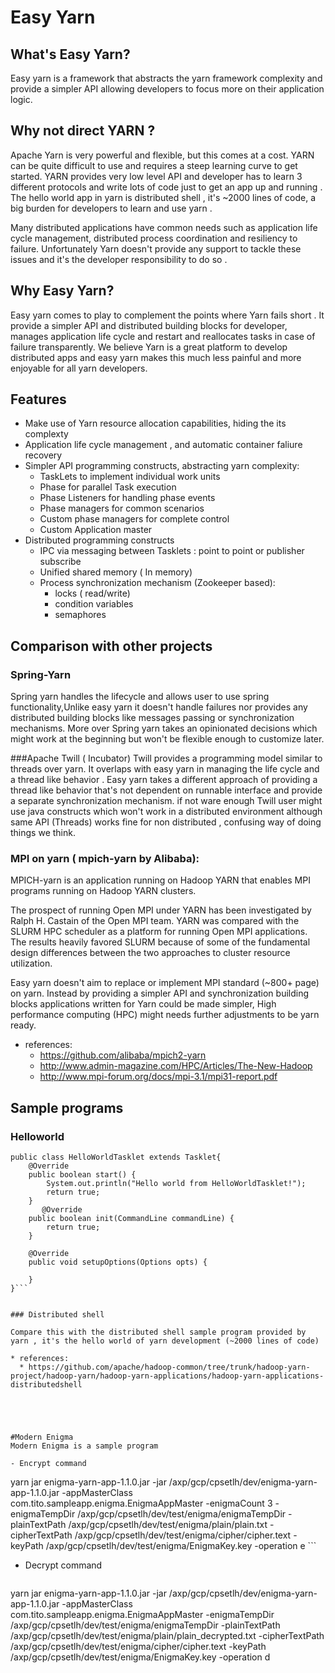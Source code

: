# Easy Yarn 

## What's Easy Yarn?
Easy yarn is a framework that abstracts the yarn framework complexity and provide a simpler API allowing developers to focus more on their application logic.

## Why not direct YARN  ?
Apache Yarn is very powerful and flexible, but this comes at a cost. YARN can be quite difficult to use and requires a steep learning curve to get started. YARN provides very low level API and developer has to learn 3 different protocols and write lots of code just to get an app up and running . The hello world app in yarn is distributed shell , it's ~2000 lines of code, a big burden for developers to learn and use yarn .

Many distributed applications have common needs such as application life cycle management, distributed process coordination and resiliency to failure. Unfortunately Yarn doesn't provide any support to tackle these issues and it's the developer responsibility to do so .

## Why Easy Yarn?

Easy yarn comes to play to complement the points where Yarn fails short . It provide a simpler API and distributed building blocks for developer, manages application life cycle and restart and reallocates tasks in case of failure transparently.  We believe Yarn is a great platform to develop distributed apps and easy yarn makes this much less painful and more enjoyable for all yarn developers.

## Features 
* Make use of Yarn resource allocation capabilities, hiding the its complexty 
* Application life cycle management , and automatic container faliure recovery  
* Simpler API programming constructs, abstracting yarn complexity:
  * TaskLets to implement individual work units
  * Phase for parallel Task execution
  * Phase Listeners for handling phase events 
  * Phase managers for common scenarios
  * Custom phase managers for complete control
  * Custom Application master
* Distributed programming constructs 
  * IPC via messaging between Tasklets : point to point or publisher subscribe  
  * Unified shared memory ( In memory)
  * Process synchronization mechanism (Zookeeper based):
      * locks ( read/write)
      * condition variables
      * semaphores






## Comparison with other projects
### Spring-Yarn
Spring yarn handles the lifecycle and allows user to use spring functionality,Unlike easy yarn it doesn't handle failures nor provides any distributed building blocks like messages passing or synchronization mechanisms. More over Spring yarn takes an opinionated decisions which might work at the beginning but won't be flexible enough to customize later. 

###Apache Twill ( Incubator)
Twill provides a programming model similar to threads over yarn. It overlaps with easy yarn in managing the life cycle and a thread like behavior . Easy yarn takes a different approach of providing a thread like behavior that's not dependent on runnable interface and provide a separate synchronization mechanism. if not ware enough Twill user might use java constructs which won't work in a distributed environment although same API (Threads) works fine for non distributed , confusing way of doing things we think.

### MPI on yarn ( mpich-yarn by Alibaba):

MPICH-yarn is an application running on Hadoop YARN that enables MPI programs running on Hadoop YARN clusters. 

The prospect of running Open MPI under YARN has been investigated by Ralph H. Castain of the Open MPI team. YARN was compared with the SLURM HPC scheduler as a platform for running Open MPI applications. The results heavily favored SLURM because of some of the fundamental design differences between the two approaches to cluster resource utilization.

Easy yarn doesn't aim to replace or implement MPI standard (~800+ page) on yarn. Instead by providing a simpler API and synchronization building blocks applications written for Yarn could be made simpler, High performance computing (HPC) might needs further adjustments to be yarn ready.

* references: 
  * https://github.com/alibaba/mpich2-yarn
  * http://www.admin-magazine.com/HPC/Articles/The-New-Hadoop
  * http://www.mpi-forum.org/docs/mpi-3.1/mpi31-report.pdf



## Sample programs 
### Helloworld 

``` 
public class HelloWorldTasklet extends Tasklet{	
	@Override
	public boolean start() {
		System.out.println("Hello world from HelloWorldTasklet!");
		return true;
	}
       @Override
	public boolean init(CommandLine commandLine) {		
		return true;
	}

	@Override
	public void setupOptions(Options opts) {	
		
	}
}```


### Distributed shell

Compare this with the distributed shell sample program provided by yarn , it's the hello world of yarn development (~2000 lines of code)

* references:
  * https://github.com/apache/hadoop-common/tree/trunk/hadoop-yarn-project/hadoop-yarn/hadoop-yarn-applications/hadoop-yarn-applications-distributedshell





#Modern Enigma
Modern Enigma is a sample program 

- Encrypt command
 ``` 
yarn jar enigma-yarn-app-1.1.0.jar -jar /axp/gcp/cpsetlh/dev/enigma-yarn-app-1.1.0.jar -appMasterClass  com.tito.sampleapp.enigma.EnigmaAppMaster -enigmaCount 3 -enigmaTempDir /axp/gcp/cpsetlh/dev/test/enigma/enigmaTempDir -plainTextPath  /axp/gcp/cpsetlh/dev/test/enigma/plain/plain.txt -cipherTextPath /axp/gcp/cpsetlh/dev/test/enigma/cipher/cipher.text -keyPath /axp/gcp/cpsetlh/dev/test/enigma/EnigmaKey.key  -operation e  ```

- Decrypt command
  ```
yarn jar enigma-yarn-app-1.1.0.jar -jar /axp/gcp/cpsetlh/dev/enigma-yarn-app-1.1.0.jar -appMasterClass  com.tito.sampleapp.enigma.EnigmaAppMaster -enigmaTempDir /axp/gcp/cpsetlh/dev/test/enigma/enigmaTempDir -plainTextPath  /axp/gcp/cpsetlh/dev/test/enigma/plain/plain_decrypted.txt -cipherTextPath /axp/gcp/cpsetlh/dev/test/enigma/cipher/cipher.text  -keyPath /axp/gcp/cpsetlh/dev/test/enigma/EnigmaKey.key -operation d
  ```

